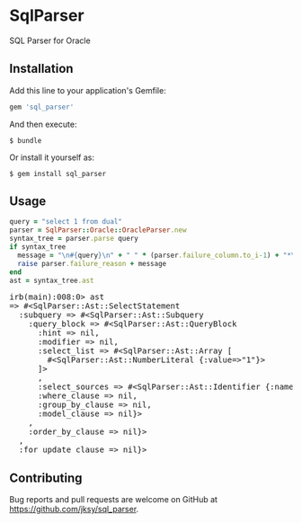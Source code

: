 # SqlParser

SQL Parser for Oracle

## Installation

Add this line to your application's Gemfile:

```ruby
gem 'sql_parser'
```

And then execute:

    $ bundle

Or install it yourself as:

    $ gem install sql_parser

## Usage

```ruby
query = "select 1 from dual"
parser = SqlParser::Oracle::OracleParser.new
syntax_tree = parser.parse query
if syntax_tree
  message = "\n#{query}\n" + " " * (parser.failure_column.to_i-1) + "*\n"
  raise parser.failure_reason + message
end
ast = syntax_tree.ast
```
<pre>
irb(main):008:0> ast
=> #&lt;SqlParser::Ast::SelectStatement
  :subquery =&gt; #&lt;SqlParser::Ast::Subquery
    :query_block =&gt; #&lt;SqlParser::Ast::QueryBlock
      :hint =&gt; nil,
      :modifier =&gt; nil,
      :select_list =&gt; #&lt;SqlParser::Ast::Array [
        #&lt;SqlParser::Ast::NumberLiteral {:value=&gt;"1"}>
      ]>
      ,
      :select_sources =&gt; #&lt;SqlParser::Ast::Identifier {:name=&gt;"dual"}>,
      :where_clause =&gt; nil,
      :group_by_clause =&gt; nil,
      :model_clause =&gt; nil}>
    ,
    :order_by_clause =&gt; nil}>
  ,
  :for_update_clause =&gt; nil}>
</pre>


## Contributing

Bug reports and pull requests are welcome on GitHub at https://github.com/jksy/sql_parser.

